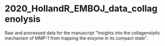 # 2020_HollandR_EMBOJ_data_collagenolysis
 Raw and processed data for the manuscript "Insights into the collagenolytic mechanism of MMP-1 from trapping the enzyme in its compact state".
 

